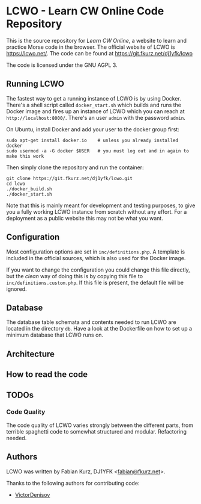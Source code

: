 # LCWO - Learn CW Online Code Repository

This is the source repository for *Learn CW Online*, a website to learn and
practice Morse code in the browser. The official website of LCWO is
https://lcwo.net/. The code can be found at https://git.fkurz.net/dj1yfk/lcwo

The code is licensed under the GNU AGPL 3. 

## Running LCWO

The fastest way to get a running instance of LCWO is by using Docker.
There's a shell script called `docker_start.sh` which builds
and runs the Docker image and fires up an instance of LCWO which you can reach
at `http://localhost:8000/`. There's an user `admin` with the password `admin`.

On Ubuntu, install Docker and add your user to the docker group first:
```
sudo apt-get install docker.io    # unless you already installed docker
sudo usermod -a -G docker $USER   # you must log out and in again to make this work
```

Then simply clone the repository and run the container:
```
git clone https://git.fkurz.net/dj1yfk/lcwo.git
cd lcwo
./docker_build.sh
./docker_start.sh
```

Note that this is mainly meant for development and testing purposes, to give
you a fully working LCWO instance from scratch without any effort. For a
deployment as a public website this may not be what you want.

## Configuration

Most configuration options are set in `inc/definitions.php`. A template is
included in the official sources, which is also used for the Docker image.

If you want to change the configuration you could change this file directly,
but the *clean* way of doing this is by copying this file to
`inc/definitions.custom.php`. If this file is present, the default file will
be ignored.

## Database

The database table schemata and contents needed to run LCWO are located in the
directory `db`. Have a look at the Dockerfile on how to set up a minimum 
database that LCWO runs on.

## Architecture

## How to read the code

## TODOs

### Code Quality

The code quality of LCWO varies strongly between the different parts, from
terrible spaghetti code to somewhat structured and modular. Refactoring needed.

## Authors

LCWO was written by Fabian Kurz, DJ1YFK &lt;fabian@fkurz.net&gt;.

Thanks to the following authors for contributing code:

* [VictorDenisov](https://github.com/VictorDenisov/)

